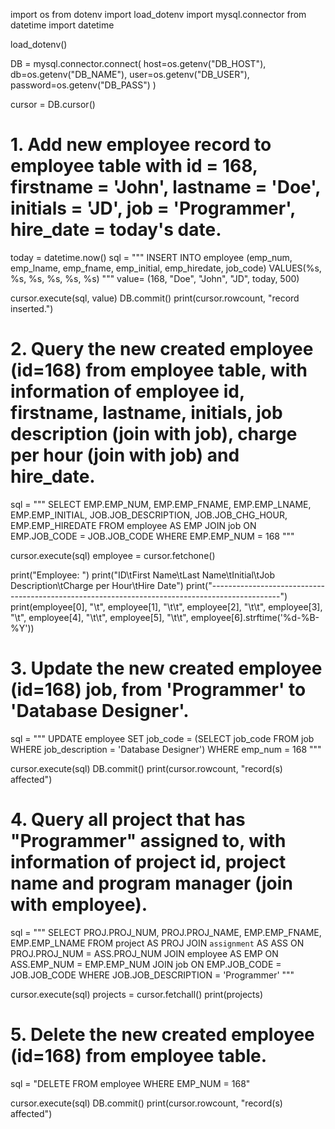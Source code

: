 import os
from dotenv import load_dotenv
import mysql.connector
from datetime import datetime

load_dotenv()

DB = mysql.connector.connect(
host=os.getenv("DB_HOST"),
db=os.getenv("DB_NAME"),
user=os.getenv("DB_USER"),
password=os.getenv("DB_PASS")
)

cursor = DB.cursor()

# 1. Add new employee record to employee table with id = 168, firstname = 'John', lastname = 'Doe', initials = 'JD', job = 'Programmer', hire_date = today's date.
today = datetime.now()
sql = """
INSERT INTO employee (emp_num, emp_lname, emp_fname, emp_initial, emp_hiredate, job_code) 
VALUES(%s, %s, %s, %s, %s, %s)
"""
value= (168, "Doe", "John", "JD", today, 500)

cursor.execute(sql, value)
DB.commit()
print(cursor.rowcount, "record inserted.")

# 2. Query the new created employee (id=168) from employee table, with information of employee id, firstname, lastname, initials, job description (join with job), charge per hour (join with job) and hire_date.
sql = """
SELECT
    EMP.EMP_NUM,
    EMP.EMP_FNAME,
    EMP.EMP_LNAME,
    EMP.EMP_INITIAL,
    JOB.JOB_DESCRIPTION,
    JOB.JOB_CHG_HOUR,
    EMP.EMP_HIREDATE
FROM
    employee AS EMP
JOIN
    job ON EMP.JOB_CODE = JOB.JOB_CODE
WHERE
    EMP.EMP_NUM = 168
"""

cursor.execute(sql)
employee = cursor.fetchone()

print("Employee: ")
print("ID\tFirst Name\tLast Name\tInitial\tJob Description\tCharge per Hour\tHire Date")
print("-----------------------------------------------------------------------------------------------")
print(employee[0], "\t", employee[1], "\t\t", employee[2], "\t\t", employee[3], "\t", employee[4], "\t\t", employee[5], "\t\t", employee[6].strftime('%d-%B-%Y'))

# 3. Update the new created employee (id=168) job, from 'Programmer' to 'Database Designer'.
sql = """
UPDATE employee
SET job_code = (SELECT job_code FROM job WHERE job_description = 'Database Designer')
WHERE emp_num = 168
"""

cursor.execute(sql)
DB.commit()
print(cursor.rowcount, "record(s) affected")

# 4. Query all project that has "Programmer" assigned to, with information of project id, project name and program manager (join with employee).
sql = """
SELECT
    PROJ.PROJ_NUM,
    PROJ.PROJ_NAME,
    EMP.EMP_FNAME,
    EMP.EMP_LNAME
FROM
    project AS PROJ
JOIN
    `assignment` AS ASS ON PROJ.PROJ_NUM = ASS.PROJ_NUM
JOIN
    employee AS EMP ON ASS.EMP_NUM = EMP.EMP_NUM
JOIN
    job ON EMP.JOB_CODE = JOB.JOB_CODE
WHERE
    JOB.JOB_DESCRIPTION = 'Programmer'
"""

cursor.execute(sql)
projects = cursor.fetchall()
print(projects)

# 5. Delete the new created employee (id=168) from employee table.
sql = "DELETE FROM employee WHERE EMP_NUM = 168"

cursor.execute(sql)
DB.commit()
print(cursor.rowcount, "record(s) affected")